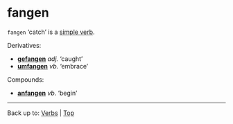 # fangen

`fangen` ‘catch’ is a [simple verb](../../simpleVerbs.md).

Derivatives:
- **[gefangen](../../../adjectives/g/ge/gefangen.md)** *adj.* ‘caught’
- **[umfangen](../../u/um/umfangen.md)** *vb.* ‘embrace’

Compounds:
- **[anfangen](../../a/an/anfangen.md)** *vb.* ‘begin’

----

Back up to: [Verbs](../../index.md) | [Top](../../../index.md)
